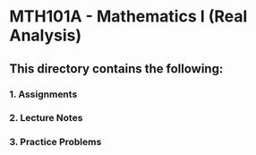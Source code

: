 # MTH101A - Mathematics I (Real Analysis)

## This directory contains the following:

### 1. Assignments
### 2. Lecture Notes
### 3. Practice Problems
